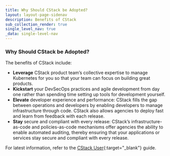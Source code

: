 ```yaml
---
title: Why Should CStack be Adopted?
layout: layout-page-sidenav
description: Benefits of CStack
sub_collection_render: true
single_level_nav: true
_data: single-level-nav
---
```


### Why Should CStack be Adopted?

The benefits of CStack include:

- **Leverage** CStack product team’s collective expertise to manage Kubernetes for you so that your team can focus on building great products.
- **Kickstart** your DevSecOps practices and agile development from day one rather than spending time setting up tools for development yourself.
- **Elevate** developer experience and performance: CStack fills the gap between operations and developers by enabling developers to manage infrastructure through code. CStack also allows agencies to deploy fast and learn from feedback with each release.
- **Stay** secure and compliant with every release: CStack’s infrastructure-as-code and policies-as-code mechanisms offer agencies the ability to enable automated auditing, thereby ensuring that your applications or services stay secure and compliant with every release.

For latest information, refer to the [CStack User](https://docs.developer.tech.gov.sg/docs/container-stack-user-guide/#/){:target="_blank"} guide. 